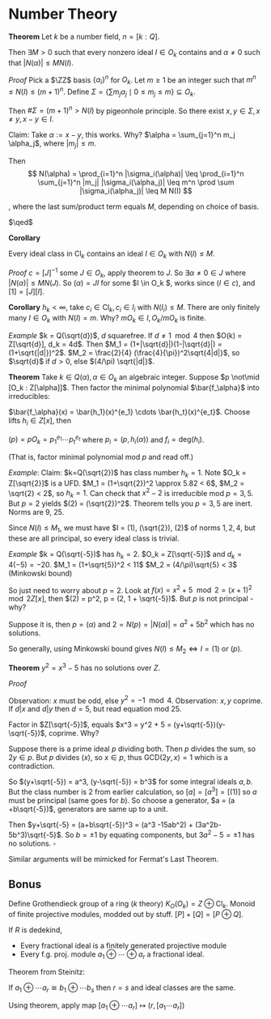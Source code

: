 # Number Theory

**Theorem**
Let $k$ be a number field, $n = [k: Q]$.

Then $\exists M >0$ such that every nonzero ideal $I \in O_k$ contains and $\alpha\neq 0$ such that $|N(\alpha)| \leq M N(I)$.

*Proof*
Pick a $\ZZ$ basis $\{\alpha_i\}^n$ for $O_k$. Let $m \geq 1$ be an integer such that $m^n \leq N(I) \leq (m+1)^n$. 
Define $\Sigma = \{ \sum m_j\alpha_j \mid 0 \leq m_j \leq m\} \subseteq O_k$.

Then $\# \Sigma = (m+1)^n > N(I)$ by pigeonhole principle.
So there exist $x,y \in \Sigma, x\neq y, x-y \in I$. 

Claim: Take $\alpha := x-y$, this works. Why? $\alpha  = \sum_{j=1}^n m_j \alpha_j$, where $|m_j| \leq m$. 

Then 
$$
N(\alpha) = \prod_{i=1}^n |\sigma_i(\alpha)| \leq \prod_{i=1}^n \sum_{j=1}^n |m_j| |\sigma_i(\alpha_j)| \leq m^n \prod \sum |\sigma_i(\alpha_j)| \leq M N(I)
$$

, where the last sum/product term equals $M$, depending on choice of basis.

$\qed$

**Corollary**

Every ideal class in $\text{Cl}_k$ contains an ideal $I\in O_k$ with $N(I) \leq M$.

*Proof*
$c = [J]^{-1}$ some $J \in O_k$, apply theorem to $J$. So $\exists \alpha \neq 0 \in J$ where $|N(\alpha)| \leq MN(J)$.
So $(\alpha) = JI$ for some $I \in O_k $, works since $(I \in c)$, and $[1] = [J][I]$.


**Corollary**
$h_k < \infty$, take $c_i \in \text{Cl}_k, c_i \in I_i$ with $N(I_i) \leq M$. There are only finitely many $I \in O_k$ with $N(I) = m$. Why? $mO_k \in I, O_k/mO_k$ is finite.

*Example*
$k = Q(\sqrt{d})$, $d$ squarefree. If $d\neq 1 \mod 4$ then $O(k) = Z[\sqrt{d}], d_k = 4d$. 
Then $M_1 = (1+|\sqrt{d}|)(1-|\sqrt{d}|) = (1+\sqrt{|d|})^2$.
$M_2 = \frac{2}{4} (\frac{4}{\pi})^2\sqrt{4|d|}$, so $\sqrt{d}$ if $d > 0$, else $(4/\pi) \sqrt{|d|}$.

**Theorem**
Take $k\in Q(\alpha), \alpha \in O_k$ an algebraic integer. Suppose $p \not\mid [O_k : Z[\alpha]]$. Then factor the minimal polynomial $\bar{f_\alpha}$ into irreducibles:

$\bar{f_\alpha}(x) = \bar{h_1}(x)^{e_1} \cdots \bar{h_t}(x)^{e_t}$. Choose lifts $h_i \in Z[x]$, then 

$(p) = pO_k = p_1^{e_1} \cdots p_t^{e_t}$ where $p_i = (p, h_i(\alpha))$ and $f_i = \text{deg}(h_i)$. 

(That is, factor minimal polynomial mod $p$ and read off.)

*Example*:
Claim: $k=Q(\sqrt{2})$ has class number $h_k = 1$. Note $O_k = Z[\sqrt{2}]$ is a UFD. 
$M_1 = (1+\sqrt{2})^2 \approx 5.82 < 6$, $M_2 = \sqrt{2} < 2$, so $h_k = 1$.
Can check that $x^2-2$ is irreducible mod $p=3,5$. But $p=2$ yields $(2) = (\sqrt{2})^2$. Theorem tells you $p=3,5$ are inert. Norms are 9, 25. 

Since $N(I) \leq M_1$, we must have $I = (1), (\sqrt{2}), (2)$ of norms $1,2,4$, but these are all principal, so every ideal class is trivial.

*Example*
$k = Q(\sqrt{-5})$ has $h_k = 2$. $O_k = Z[\sqrt{-5}]$ and $d_k = 4(-5) = -20$. 
$M_1 = (1+\sqrt{5})^2 < 11$
$M_2 = (4/\pi)\sqrt{5} < 3$ (Minkowski bound)

So just need to worry about $p=2$. Look at $f(x) = x^2  + 5 \mod 2 = (x+1)^2 \mod 2 Z[x]$, then $(2) = p^2, p = (2, 1 + \sqrt{-5})$. But $p$ is not principal - why?

Suppose it is, then $p = (\alpha)$ and $2 = N(p) = |N(\alpha)| = a^2 + 5b^2$ which has no solutions.

So generally, using Minkowski bound gives $N(I) \leq M_2 \iff I = (1) ~\text{or}~ (p)$.

**Theorem**
$y^2=x^3-5$ has no solutions over $Z$.


*Proof*

Observation: $x$ must be odd, else $y^2 = -1 \mod 4$.
Observation: $x,y$ coprime. If $d|x$ and $d|y$ then $d=5$, but read equation mod 25.

Factor in $Z[\sqrt{-5}]$, equals $x^3 = y^2 + 5 = (y+\sqrt{-5})(y-\sqrt{-5})$, coprime. Why?

Suppose there is a prime ideal $p$ dividing both. Then $p$ divides the sum, so $2y \in p$. But $p$ divides $(x)$, so $x \in p$, thus GCD$(2y, x) = 1$ which is a contradiction.

So $(y+\sqrt{-5}) = a^3, (y-\sqrt{-5}) = b^3$ for some integral ideals $a,b$. But the class number is $2$ from earlier calculation, so $[a] = [a^3] = [(1)]$ so $a$ must be principal (same goes for $b$). So choose a generator, $a = (a +b\sqrt{-5})$, generators are same up to a unit. 

Then $y+\sqrt{-5} = (a+b\sqrt{-5})^3 = (a^3 -15ab^2) + (3a^2b-5b^3)\sqrt{-5}$. So $b=\pm 1$ by equating components, but $3a^2-5 = \pm 1$ has no solutions. $\square$



Similar arguments will be mimicked for Fermat's Last Theorem.



## Bonus

Define Grothendieck group of a ring ($k$ theory) $K_O(O_k) = Z \oplus \text{Cl}_k$. Monoid of finite projective modules, modded out by stuff. $[P] + [Q] = [P \oplus Q]$.

If $R$ is dedekind,

- Every fractional ideal is a finitely generated projective module
- Every f.g. proj. module $a_1 \oplus \cdots \oplus a_r$ a fractional ideal.

Theorem from Steinitz:

If $a_1 \oplus \cdots a_r \cong b_1 \oplus \cdots b_s$ then $r=s$ and ideal classes are the same.

Using theorem, apply map $[a_1 \oplus \cdots a_r] \mapsto (r, [a_1 \cdots a_r])$
